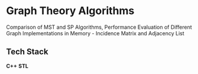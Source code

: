 # Graph Theory Algorithms

Comparison of MST and SP Algorithms, Performance Evaluation of Different Graph Implementations in Memory - Incidence Matrix and Adjacency List
## Tech Stack

**C++**
**STL**

